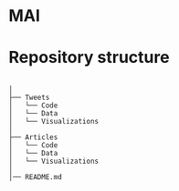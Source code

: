 # MAI

# Repository structure 
```

│
├── Tweets
│   └── Code
│   └── Data
│   └── Visualizations
│
├── Articles
│   └── Code
│   └── Data
│   └── Visualizations
│ 
│── README.md
```
